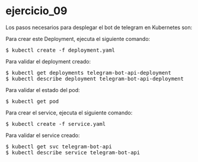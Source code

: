 # ejercicio_09

Los pasos necesarios para desplegar el bot de telegram en Kubernetes son:

Para crear este Deployment, ejecuta el siguiente comando:
 <pre>$ kubectl create -f deployment.yaml</pre>
   
Para validar el deployment creado:
 <pre>$ kubectl get deployments telegram-bot-api-deployment
$ kubectl describe deployment telegram-bot-api-deployment</pre>

Para validar el estado del pod:
 <pre>$ kubectl get pod</pre>

Para crear el service, ejecuta el siguiente comando:
 <pre>$ kubectl create -f service.yaml</pre>

Para validar el service creado:
 <pre>$ kubectl get svc telegram-bot-api
$ kubectl describe service telegram-bot-api</pre>
